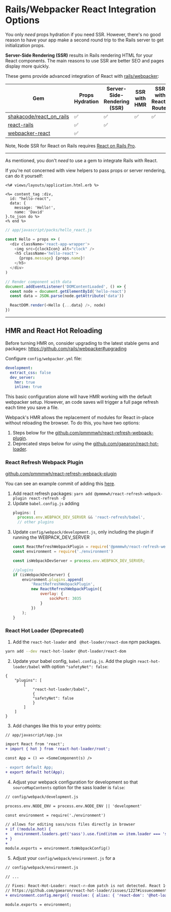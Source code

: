 # Rails/Webpacker React Integration Options

You only _need_ props hydration if you need SSR. However, there's no good reason to
have your app make a second round trip to the Rails server to get initialization props.

**Server-Side Rendering (SSR)** results in Rails rendering HTML for your React components. The main reasons to use SSR are better SEO and pages display more quickly. 

These gems provide advanced integration of React with [rails/webpacker](https://github.com/rails/webpacker): 

| Gem | Props Hydration | Server-Side-Rendering (SSR) | SSR with HMR | SSR with React-Router | SSR with Code Splitting | Node SSR |
| --- | --------------- | --- | --------------------- | ----------------------| ------------------------|----|
| [shakacode/react_on_rails](https://github.com/shakacode/react_on_rails) | ✅ | ✅ | ✅ | ✅ | ✅ | ✅ |
| [react-rails](https://github.com/reactjs/react-rails)  | ✅ | ✅ |  | | | | |
| [webpacker-react](https://github.com/renchap/webpacker-react) | ✅ | | | | | | |

Note, Node SSR for React on Rails requires [React on Rails Pro](https://www.shakacode.com/react-on-rails-pro).

---

As mentioned, you don't _need_ to use a gem to integrate Rails with React.

If you're not concerned with view helpers to pass props or server rendering, can do it yourself:

```erb
<%# views/layouts/application.html.erb %>

<%= content_tag :div,
  id: "hello-react",
  data: {
    message: 'Hello!',
    name: 'David'
}.to_json do %>
<% end %>
```

```js
// app/javascript/packs/hello_react.js

const Hello = props => (
  <div className='react-app-wrapper'>
    <img src={clockIcon} alt="clock" />
    <h5 className='hello-react'>
      {props.message} {props.name}!
    </h5>
  </div>
)

// Render component with data
document.addEventListener('DOMContentLoaded', () => {
  const node = document.getElementById('hello-react')
  const data = JSON.parse(node.getAttribute('data'))

  ReactDOM.render(<Hello {...data} />, node)
})
```

----

## HMR and React Hot Reloading

Before turning HMR on, consider upgrading to the latest stable gems and packages:
https://github.com/rails/webpacker#upgrading

Configure `config/webpacker.yml` file:

```yaml
development:
  extract_css: false
  dev_server:
    hmr: true
    inline: true
```

This basic configuration alone will have HMR working with the default webpacker setup. However, an code saves will trigger a full page refresh each time you save a file.

Webpack's HMR allows the replacement of modules for React in-place without reloading the browser. To do this, you have two options:

1. Steps below for the [github.com/pmmmwh/react-refresh-webpack-plugin](https://github.com/pmmmwh/react-refresh-webpack-plugin).
1. Deprecated steps below for using the [github.com/gaearon/react-hot-loader](https://github.com/gaearon/react-hot-loader).

### React Refresh Webpack Plugin
[github.com/pmmmwh/react-refresh-webpack-plugin](https://github.com/pmmmwh/react-refresh-webpack-plugin)

You can see an example commit of adding this [here](https://github.com/shakacode/react_on_rails_tutorial_with_ssr_and_hmr_fast_refresh/commit/7e53803fce7034f5ecff335db1f400a5743a87e7).

1. Add react refresh packages:
   `yarn add @pmmmwh/react-refresh-webpack-plugin react-refresh -D`
2. Update `babel.config.js` adding
   ```js
   plugins: [
     process.env.WEBPACK_DEV_SERVER && 'react-refresh/babel',
     // other plugins
   ```
3. Update `config/webpack/development.js`, only including the plugin if running the WEBPACK_DEV_SERVER
   ```js
   const ReactRefreshWebpackPlugin = require('@pmmmwh/react-refresh-webpack-plugin');
   const environment = require('./environment')
   
   const isWebpackDevServer = process.env.WEBPACK_DEV_SERVER;
   
   //plugins
   if (isWebpackDevServer) {
       environment.plugins.append(
           'ReactRefreshWebpackPlugin',
           new ReactRefreshWebpackPlugin({
               overlay: {
                   sockPort: 3035
               }
           })
       );
   }
   ```

### React Hot Loader (Deprecated)

1. Add the `react-hot-loader` and ` @hot-loader/react-dom` npm packages.
  ```sh
  yarn add --dev react-hot-loader @hot-loader/react-dom
  ```

2. Update your babel config, `babel.config.js`. Add the plugin `react-hot-loader/babel`
with option `"safetyNet": false`:

```
{
    "plugins": [
        [
            "react-hot-loader/babel",
            {
            "safetyNet": false
            }
        ]
    ]
}
```

3. Add changes like this to your entry points:

```diff
// app/javascript/app.jsx

import React from 'react';
+ import { hot } from 'react-hot-loader/root';

const App = () => <SomeComponent(s) />

- export default App;
+ export default hot(App);
```

4. Adjust your webpack configuration for development so that `sourceMapContents` option for the sass
loader is `false`:

```diff
// config/webpack/development.js

process.env.NODE_ENV = process.env.NODE_ENV || 'development'

const environment = require('./environment')

// allows for editing sass/scss files directly in browser
+ if (!module.hot) {
+   environment.loaders.get('sass').use.find(item => item.loader === 'sass-loader').options.sourceMapContents = false
+ }
+ 
module.exports = environment.toWebpackConfig()
```

5. Adjust your `config/webpack/environment.js` for a 

```diff
// config/webpack/environment.js

// ...

// Fixes: React-Hot-Loader: react-🔥-dom patch is not detected. React 16.6+ features may not work.
// https://github.com/gaearon/react-hot-loader/issues/1227#issuecomment-482139583
+ environment.config.merge({ resolve: { alias: { 'react-dom': '@hot-loader/react-dom' } } });

module.exports = environment;
```

